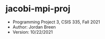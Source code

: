 # jacobi-mpi-proj
- Programming Project 3, CSIS 335, Fall 2021
- Author: Jordan Breen
- Version: 10/22/2021